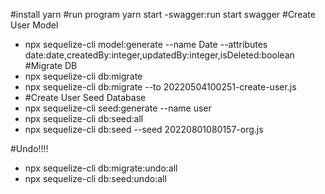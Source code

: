 #install
yarn
#run program
yarn start
-swagger:run start swagger
#Create User Model

- npx sequelize-cli model:generate --name Date --attributes date:date,createdBy:integer,updatedBy:integer,isDeleted:boolean
  #Migrate DB
- npx sequelize-cli db:migrate
- npx sequelize-cli db:migrate --to 20220504100251-create-user.js
- #Create User Seed Database
- npx sequelize-cli seed:generate --name user
- npx sequelize-cli db:seed:all
- npx sequelize-cli db:seed --seed 20220801080157-org.js

#Undo!!!!

- npx sequelize-cli db:migrate:undo:all
- npx sequelize-cli db:seed:undo:all
